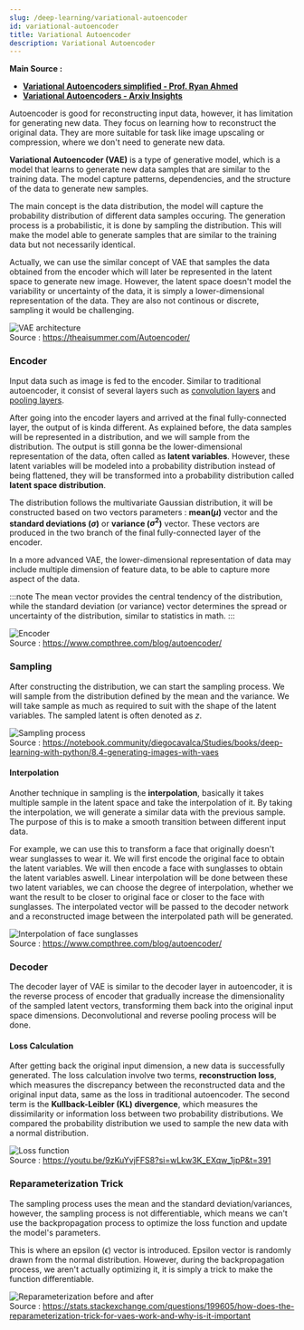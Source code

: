 ```yaml
---
slug: /deep-learning/variational-autoencoder
id: variational-autoencoder
title: Variational Autoencoder
description: Variational Autoencoder
---
```


**Main Source :**

- **[Variational Autoencoders simplified - Prof. Ryan Ahmed](https://youtu.be/FzYBn1slG8w?si=5BBrGBCCEnZGe_N5)**
- **[Variational Autoencoders - Arxiv Insights](https://youtu.be/9zKuYvjFFS8?si=mj79JK4lr00vjQG3)**

Autoencoder is good for reconstructing input data, however, it has limitation for generating new data. They focus on learning how to reconstruct the original data. They are more suitable for task like image upscaling or compression, where we don't need to generate new data.

**Variational Autoencoder (VAE)** is a type of generative model, which is a model that learns to generate new data samples that are similar to the training data. The model capture patterns, dependencies, and the structure of the data to generate new samples.

The main concept is the data distribution, the model will capture the probability distribution of different data samples occuring. The generation process is a probabilistic, it is done by sampling the distribution. This will make the model able to generate samples that are similar to the training data but not necessarily identical.

Actually, we can use the similar concept of VAE that samples the data obtained from the encoder which will later be represented in the latent space to generate new image. However, the latent space doesn't model the variability or uncertainty of the data, it is simply a lower-dimensional representation of the data. They are also not continous or discrete, sampling it would be challenging.

![VAE architecture](./vae.png)  
Source : https://theaisummer.com/Autoencoder/

### Encoder

Input data such as image is fed to the encoder. Similar to traditional autoencoder, it consist of several layers such as [convolution layers](/deep-learning/cnn#convolution-1) and [pooling layers](/deep-learning/cnn#pooling-1).

After going into the encoder layers and arrived at the final fully-connected layer, the output of is kinda different. As explained before, the data samples will be represented in a distribution, and we will sample from the distribution. The output is still gonna be the lower-dimensional representation of the data, often called as **latent variables**. However, these latent variables will be modeled into a probability distribution instead of being flattened, they will be transformed into a probability distribution called **latent space distribution**.

The distribution follows the multivariate Gaussian distribution, it will be constructed based on two vectors parameters : **mean($\mu$)** vector and the **standard deviations ($\sigma$)** or **variance ($\sigma^2$)** vector. These vectors are produced in the two branch of the final fully-connected layer of the encoder.

In a more advanced VAE, the lower-dimensional representation of data may include multiple dimension of feature data, to be able to capture more aspect of the data.

:::note
The mean vector provides the central tendency of the distribution, while the standard deviation (or variance) vector determines the spread or uncertainty of the distribution, similar to statistics in math.
:::

![Encoder](./encoder.png)  
Source : https://www.compthree.com/blog/autoencoder/

### Sampling

After constructing the distribution, we can start the sampling process. We will sample from the distribution defined by the mean and the variance. We will take sample as much as required to suit with the shape of the latent variables. The sampled latent is often denoted as $z$.

![Sampling process](./sampling.png)  
Source : https://notebook.community/diegocavalca/Studies/books/deep-learning-with-python/8.4-generating-images-with-vaes

#### Interpolation

Another technique in sampling is the **interpolation**, basically it takes multiple sample in the latent space and take the interpolation of it. By taking the interpolation, we will generate a similar data with the previous sample. The purpose of this is to make a smooth transition between different input data.

For example, we can use this to transform a face that originally doesn't wear sunglasses to wear it. We will first encode the original face to obtain the latent variables. We will then encode a face with sunglasses to obtain the latent variables aswell. Linear interpolation will be done between these two latent variables, we can choose the degree of interpolation, whether we want the result to be closer to original face or closer to the face with sunglasses. The interpolated vector will be passed to the decoder network and a reconstructed image between the interpolated path will be generated.

![Interpolation of face sunglasses](./interpolation.png)  
Source : https://www.compthree.com/blog/autoencoder/

### Decoder

The decoder layer of VAE is similar to the decoder layer in autoencoder, it is the reverse process of encoder that gradually increase the dimensionality of the sampled latent vectors, transforming them back into the original input space dimensions. Deconvolutional and reverse pooling process will be done.

#### Loss Calculation

After getting back the original input dimension, a new data is successfully generated. The loss calculation involve two terms, **reconstruction loss**, which measures the discrepancy between the reconstructed data and the original input data, same as the loss in traditional autoencoder. The second term is the **Kullback-Leibler (KL) divergence**, which measures the dissimilarity or information loss between two probability distributions. We compared the probability distribution we used to sample the new data with a normal distribution.

![Loss function](./loss.png)  
Source : https://youtu.be/9zKuYvjFFS8?si=wLkw3K_EXqw_1jpP&t=391

### Reparameterization Trick

The sampling process uses the mean and the standard deviation/variances, however, the sampling process is not differentiable, which means we can't use the backpropagation process to optimize the loss function and update the model's parameters.

This is where an epsilon ($\epsilon$) vector is introduced. Epsilon vector is randomly drawn from the normal distribution. However, during the backpropagation process, we aren't actually optimizing it, it is simply a trick to make the function differentiable.

![Reparameterization before and after](./reparameterization.png)  
Source : https://stats.stackexchange.com/questions/199605/how-does-the-reparameterization-trick-for-vaes-work-and-why-is-it-important
